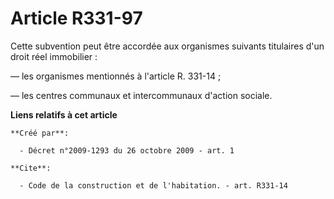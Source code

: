 # Article R331-97

Cette subvention peut être accordée aux organismes suivants titulaires d'un droit réel immobilier : 

― les organismes mentionnés à l'article R. 331-14 ; 

― les centres communaux et intercommunaux d'action sociale.

**Liens relatifs à cet article**

	**Créé par**:

	  - Décret n°2009-1293 du 26 octobre 2009 - art. 1

	**Cite**:

	  - Code de la construction et de l'habitation. - art. R331-14
